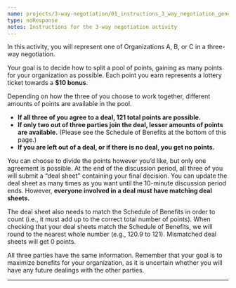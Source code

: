 ```yaml
---
name: projects/3-way-negotiation/01_instructions_3_way_negotiation_general.md
type: noResponse
notes: Instructions for the 3-way negotiation activity
---
```


In this activity, you will represent one of Organizations A, B, or C in a three-way negotiation.

Your goal is to decide how to split a pool of points, gaining as many points for your organization as possible. Each point you earn represents a lottery ticket towards a **$10 bonus**.

Depending on how the three of you choose to work together, different amounts of points are available in the pool.

- **If all three of you agree to a deal, 121 total points are possible.** 
- **If only two out of three parties join the deal, lesser amounts of points are available.** (Please see the Schedule of Benefits at the bottom of this page.)
- **If you are left out of a deal, or if there is no deal, you get no points.**

You can choose to divide the points however you’d like, but only one agreement is possible. At the end of the discussion period, all three of you will submit a “deal sheet” containing your final decision. You can update the deal sheet as many times as you want until the 10-minute discussion period ends. However, **everyone involved in a deal must have matching deal sheets.**

The deal sheet also needs to match the Schedule of Benefits in order to count (i.e., it must add up to the correct total number of points). When checking that your deal sheets match the Schedule of Benefits, we will round to the nearest whole number (e.g., 120.9 to 121). Mismatched deal sheets will get 0 points.

All three parties have the same information. Remember that your goal is to maximize benefits for your organization, as it is uncertain whether you will have any future dealings with the other parties.

---
